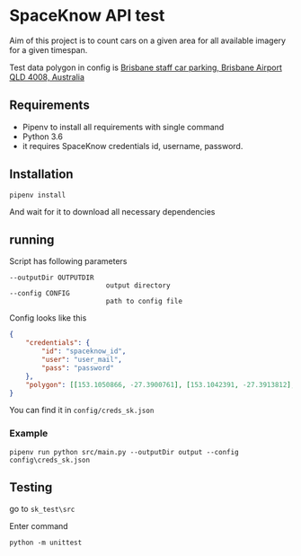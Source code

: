 # SpaceKnow API test

Aim of this project is to count cars on a given area for all available imagery for a given timespan.


Test data polygon in config is [Brisbane staff car parking, Brisbane Airport QLD 4008, Australia](https://www.google.com/maps/place/BNE+Staff+Carpark/@-27.3927375,153.103971,1237m/data=!3m1!1e3!4m8!1m2!2m1!1sbrisbane+airport+stuff+pariking+!3m4!1s0x6b915f54f339df27:0x6dfb50413ce64bad!8m2!3d-27.3905316!4d153.1047365)


## Requirements
- Pipenv to install all requirements with single command
- Python 3.6
- it requires SpaceKnow credentials id, username, password.

## Installation
~~~
pipenv install
~~~ 

And wait for it to download all necessary dependencies

## running

Script has following parameters 

~~~
--outputDir OUTPUTDIR
                        output directory
--config CONFIG
                        path to config file
~~~

Config looks like this
~~~json
{
	"credentials": {
		"id": "spaceknow_id",
		"user": "user_mail",
		"pass": "password"
	},
	"polygon": [[153.1050866, -27.3900761], [153.1042391, -27.3913812], [153.1035105, -27.3926031], [153.1045404, -27.393127], [153.1054202, -27.3935366], [153.1061819, -27.3921268], [153.1067389, -27.3908954], [153.1061381, -27.3905143], [153.1050866, -27.3900761]]
}
~~~
You can find it in `config/creds_sk.json`

### Example

~~~
pipenv run python src/main.py --outputDir output --config config\creds_sk.json
~~~

## Testing

go to `sk_test\src`

Enter command
~~~
python -m unittest
~~~


